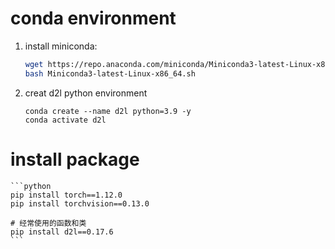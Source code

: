 # conda environment

1. install miniconda: 
    ```bash
    wget https://repo.anaconda.com/miniconda/Miniconda3-latest-Linux-x86_64.sh
    bash Miniconda3-latest-Linux-x86_64.sh

    ```
2. creat d2l python environment
    ```
    conda create --name d2l python=3.9 -y
    conda activate d2l
    ```

# install package
    ```python
    pip install torch==1.12.0
    pip install torchvision==0.13.0

    # 经常使用的函数和类
    pip install d2l==0.17.6
    ```